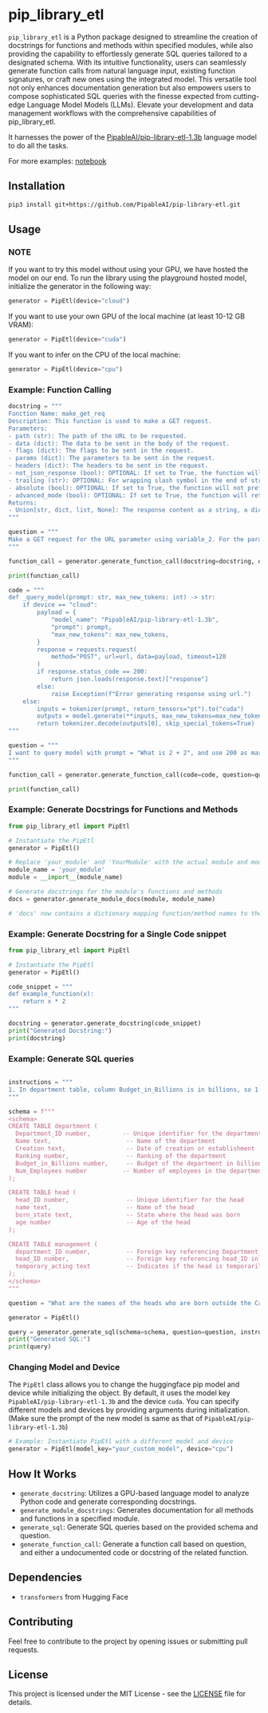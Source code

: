# pip_library_etl

`pip_library_etl` is a Python package designed to streamline the creation of docstrings for functions and methods within specified modules, while also providing the capability to effortlessly generate SQL queries tailored to a designated schema. With its intuitive functionality, users can seamlessly generate function calls from natural language input, existing function signatures, or craft new ones using the integrated model. This versatile tool not only enhances documentation generation but also empowers users to compose sophisticated SQL queries with the finesse expected from cutting-edge Language Model Models (LLMs). Elevate your development and data management workflows with the comprehensive capabilities of pip_library_etl.

It harnesses the power of the [PipableAI/pip-library-etl-1.3b](https://huggingface.co/PipableAI/pip-library-etl-1.3b) language model to do all the tasks.

For more examples: [notebook](https://colab.research.google.com/drive/17PyMU_3QN9LROy7x-jmaema0cuLRzBvc?usp=sharing)

## Installation

```bash
pip3 install git+https://github.com/PipableAI/pip-library-etl.git
```

## Usage


### NOTE

If you want to try this model without using your GPU, we have hosted the model on our end.
To run the library using the playground hosted model, initialize the generator in the following way:

```python
generator = PipEtl(device="cloud")
```

If you want to use your own GPU of the local machine (at least 10-12 GB VRAM):

```python
generator = PipEtl(device="cuda")
```

If you want to infer on the CPU of the local machine:

```python
generator = PipEtl(device="cpu")
```

### Example: Function Calling
```python
docstring = """
Function Name: make_get_req
Description: This function is used to make a GET request.
Parameters:
- path (str): The path of the URL to be requested.
- data (dict): The data to be sent in the body of the request.
- flags (dict): The flags to be sent in the request.
- params (dict): The parameters to be sent in the request.
- headers (dict): The headers to be sent in the request.
- not_json_response (bool): OPTIONAL: If set to True, the function will return the raw response content instead of trying to parse it as JSON.
- trailing (str): OPTIONAL: For wrapping slash symbol in the end of string.
- absolute (bool): OPTIONAL: If set to True, the function will not prefix the URL with the base URL.
- advanced_mode (bool): OPTIONAL: If set to True, the function will return the raw response instead of trying to parse it as JSON.
Returns:
- Union[str, dict, list, None]: The response content as a string, a dictionary, a list, or None if the response was not successful.
"""

question = """
Make a GET request for the URL parameter using variable_2. For the params parameter, use 'weight' as one of the keys with variable_3 as its value, and 'width' as another key with a value of 10. For the data parameter, use variable_1. Prefix the URL with the base URL, and ensure the response is in raw format.
"""

function_call = generator.generate_function_call(docstring=docstring, question=question)

print(function_call)
```

```python
code = """
def _query_model(prompt: str, max_new_tokens: int) -> str:
    if device == "cloud":
        payload = {
            "model_name": "PipableAI/pip-library-etl-1.3b",
            "prompt": prompt,
            "max_new_tokens": max_new_tokens,
        }
        response = requests.request(
            method="POST", url=url, data=payload, timeout=120
        )
        if response.status_code == 200:
            return json.loads(response.text)["response"]
        else:
            raise Exception(f"Error generating response using url.")
    else:
        inputs = tokenizer(prompt, return_tensors="pt").to("cuda")
        outputs = model.generate(**inputs, max_new_tokens=max_new_tokens)
        return tokenizer.decode(outputs[0], skip_special_tokens=True)
"""

question = """
I want to query model with prompt = "What is 2 + 2", and use 200 as maximum token limit.
"""

function_call = generator.generate_function_call(code=code, question=question)

print(function_call)
```


### Example: Generate Docstrings for Functions and Methods

```python
from pip_library_etl import PipEtl

# Instantiate the PipEtl
generator = PipEtl()

# Replace 'your_module' and 'YourModule' with the actual module and module name
module_name = 'your_module'
module = __import__(module_name)

# Generate docstrings for the module's functions and methods
docs = generator.generate_module_docs(module, module_name)

# 'docs' now contains a dictionary mapping function/method names to their generated docstrings
```

### Example: Generate Docstring for a Single Code snippet

```python
from pip_library_etl import PipEtl

# Instantiate the PipEtl
generator = PipEtl()

code_snippet = """
def example_function(x):
    return x * 2
"""

docstring = generator.generate_docstring(code_snippet)
print("Generated Docstring:")
print(docstring)
```

### Example: Generate SQL queries
```python

instructions = """
1. In department table, column Budget_in_Billions is in billions, so 1 will represent 1 billion
"""

schema = f"""
<schema>
CREATE TABLE department (
  Department_ID number,         -- Unique identifier for the department
  Name text,                     -- Name of the department
  Creation text,                 -- Date of creation or establishment
  Ranking number,                -- Ranking of the department
  Budget_in_Billions number,     -- Budget of the department in billions
  Num_Employees number          -- Number of employees in the department
);

CREATE TABLE head (
  head_ID number,                -- Unique identifier for the head
  name text,                     -- Name of the head
  born_state text,               -- State where the head was born
  age number                     -- Age of the head
);

CREATE TABLE management (
  department_ID number,          -- Foreign key referencing Department_ID in department table
  head_ID number,                -- Foreign key referencing head_ID in head table
  temporary_acting text          -- Indicates if the head is temporarily acting
);
</schema>
"""

question = "What are the names of the heads who are born outside the California state ?"

generator = PipEtl()

query = generator.generate_sql(schema=schema, question=question, instructions=instructions)
print("Generated SQL:")
print(query)
```

### Changing Model and Device

The `PipEtl` class allows you to change the huggingface pip model and device while initializing the object. By default, it uses the model key `PipableAI/pip-library-etl-1.3b` and the device `cuda`. You can specify different models and devices by providing arguments during initialization. (Make sure the prompt of the new model is same as that of `PipableAI/pip-library-etl-1.3b`)

```python
# Example: Instantiate PipEtl with a different model and device
generator = PipEtl(model_key="your_custom_model", device="cpu")
```

## How It Works

- `generate_docstring`: Utilizes a GPU-based language model to analyze Python code and generate corresponding docstrings.
- `generate_module_docstrings`: Generates documentation for all methods and functions in a specified module.
- `generate_sql`: Generate SQL queries based on the provided schema and question.
- `generate_function_call`: Generate a function call based on question, and either a undocumented code or docstring of the related function.
## Dependencies

- `transformers` from Hugging Face

## Contributing

Feel free to contribute to the project by opening issues or submitting pull requests.

## License

This project is licensed under the MIT License - see the [LICENSE](LICENSE) file for details.
